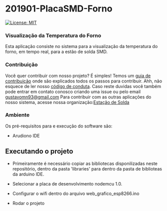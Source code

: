 # 201901-PlacaSMD-Forno
[![License: MIT](https://img.shields.io/badge/License-MIT-yellow.svg)](https://opensource.org/licenses/MIT)

### Visualização da Temperatura do Forno

Esta aplicação consiste no sistema para a visualização da temperatura do forno, em tempo real, para a estão de solda SMD. 

### Contribuição
Você quer contribuir com nosso projeto? É simples! Temos um [guia de contribuição](CONTRIBUTING.md) onde são explicados todos os passos para contribuir. Ahh, não esquece de ler nosso [código de conduta](CODE_OF_CONDUCT.md).
Caso reste duvidas você também pode entrar em contato conosco criando uma issue ou pelo email gustavomn93@gmail.com
Para contribuir com as outras aplicações do nosso sistema, acesse nossa organização:[Estação de Solda](https://github.com/pi2-2019)

### Ambiente

Os pré-requisitos para e execução do software são: 

* Arudiono IDE 

## Executando o projeto

* Primeiramente é necessário copiar as bibliotecas disponilizadas neste repositório, dentro da pasta 'libraries' para dentro da pasta de biblioteas da arduino IDE. 

* Selecionar a placa de desenvolvimento nodemcu 1.0. 

* Configurar o wifi dentro do arquivo web_grafico_esp8266.ino

* Rodar o projeto
